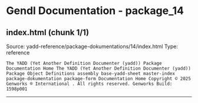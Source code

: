 # Gendl Documentation - package_14

## index.html (chunk 1/1)
Source: yadd-reference/package-dokumentations/14/index.html
Type: reference

```
The YADD (Yet Another Definition Documenter (yadd)) Package Documentation Home The YADD (Yet Another Definition Documenter (yadd)) Package Object Definitions assembly base-yadd-sheet master-index package-dokumentation package-form Documentation Home Copyright © 2025 Genworks ® International . All rights reserved. Genworks Build: 1598p001
```

---


